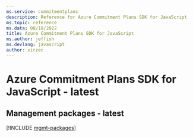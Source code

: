 ```yaml
---
ms.service: commitmentplans
description: Reference for Azure Commitment Plans SDK for JavaScript
ms.topic: reference
ms.data: 08/18/2022
title: Azure Commitment Plans SDK for JavaScript
ms.author: jeffish
ms.devlang: javascript
author: xirzec
---
```

# Azure Commitment Plans SDK for JavaScript - latest

## Management packages - latest
[!INCLUDE [mgmt-packages](commitment-plans-mgmt-index.md)]
